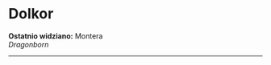 <p><img></img></p>

# Dolkor
**Ostatnio widziano:** <a data-path="Lokacje/Montera.md">Montera</a> <br>
*Dragonborn*

---